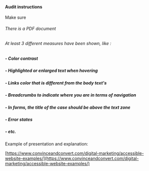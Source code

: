 #### Audit instructions

Make sure

###### There is a PDF document
###### At least 3 different measures have been shown, like :
  ##### - Color contrast
  ##### - Highlighted or enlarged text when hovering
  ##### - Links color that is different from the body text's
  ##### - Breadcrumbs to indicate where you are in terms of navigation
  ##### - In forms, the title of the case should be above the text zone
  ##### - Error states
  ##### - etc.

Example of presentation and explanation:

[https://www.convinceandconvert.com/digital-marketing/accessible-website-examples/](https://www.convinceandconvert.com/digital-marketing/accessible-website-examples/)
